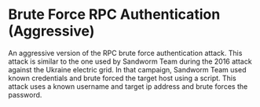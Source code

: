 # Brute Force RPC Authentication (Aggressive)

An aggressive version of the RPC brute force authentication attack. This attack is similar to the one used by Sandworm Team during the 2016 attack against the Ukraine electric grid. In that campaign, Sandworm Team used known credentials and brute forced the target host using a script. This attack uses a known username and target ip address and brute forces the password.
